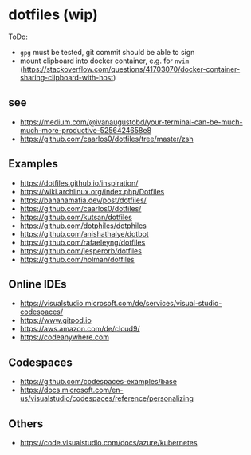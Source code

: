 # dotfiles (wip)

ToDo:

* `gpg` must be tested, git commit should be able to sign
* mount clipboard into docker container, e.g. for `nvim` (https://stackoverflow.com/questions/41703070/docker-container-sharing-clipboard-with-host)

## see

* https://medium.com/@ivanaugustobd/your-terminal-can-be-much-much-more-productive-5256424658e8
* https://github.com/caarlos0/dotfiles/tree/master/zsh

## Examples

* https://dotfiles.github.io/inspiration/
* https://wiki.archlinux.org/index.php/Dotfiles
* https://bananamafia.dev/post/dotfiles/
* https://github.com/caarlos0/dotfiles/
* https://github.com/kutsan/dotfiles
* https://github.com/dotphiles/dotphiles
* https://github.com/anishathalye/dotbot
* https://github.com/rafaeleyng/dotfiles
* https://github.com/jesperorb/dotfiles
* https://github.com/holman/dotfiles

## Online IDEs

* https://visualstudio.microsoft.com/de/services/visual-studio-codespaces/
* https://www.gitpod.io
* https://aws.amazon.com/de/cloud9/
* https://codeanywhere.com

## Codespaces

* https://github.com/codespaces-examples/base
* https://docs.microsoft.com/en-us/visualstudio/codespaces/reference/personalizing

## Others

* https://code.visualstudio.com/docs/azure/kubernetes